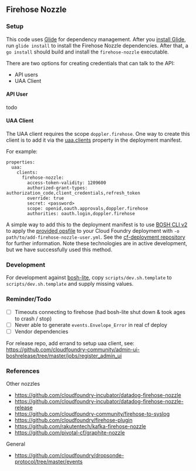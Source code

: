 ## Firehose Nozzle

### Setup
This code uses [Glide](https://glide.sh/) for dependency management.
After you [install Glide](https://glide.sh/), run `glide install` to
install the Firehose Nozzle dependencies. After that, a `go install`
should build and install the `firehose-nozzle` executable.

There are two options for creating credentials that can talk to the API:
* API users
* UAA Client

#### API User

todo

#### UAA Client
The UAA client requires the scope `doppler.firehose`. One way to create this client
is to add it via the
[uaa.clients](https://github.com/cloudfoundry/uaa-release/blob/master/jobs/uaa/spec)
property in the deployment manifest.

For example:

```
properties:
  uaa:
    clients:
      firehose-nozzle:
        access-token-validity: 1209600
        authorized-grant-types: authorization_code,client_credentials,refresh_token
        override: true
        secret: <password>
        scope: openid,oauth.approvals,doppler.firehose
        authorities: oauth.login,doppler.firehose
```

A simple way to add this to the deployment manifest is to use
[BOSH CLI v2](https://bosh.io/docs/cli-v2.html) to apply the
[provided opsfile](opsfiles/add-firehose-nozzle-user.yml) to your
Cloud Foundry deployment with `-o path/to/add-firehose-nozzle-user.yml`.
See the [cf-deployment repository](https://github.com/cloudfoundry/cf-deployment)
for further information.
Note these technologies are in active development, but we have
successfully used this method.

### Development

For development against
[bosh-lite](https://github.com/cloudfoundry/bosh-lite),
copy `scripts/dev.sh.template` to `scripts/dev.sh.template` and supply missing values.

### Reminder/Todo

- [ ] Timeouts connecting to firehose (had bosh-lite shut down & took ages to crash / stop)
- [ ] Never able to generate `events.Envelope_Error` in real cf deploy
- [ ] Vendor dependencies

For release repo, add errand to setup uaa client, see:
https://github.com/cloudfoundry-community/admin-ui-boshrelease/tree/master/jobs/register_admin_ui

### References

Other nozzles
* https://github.com/cloudfoundry-incubator/datadog-firehose-nozzle
* https://github.com/cloudfoundry-incubator/datadog-firehose-nozzle-release
* https://github.com/cloudfoundry-community/firehose-to-syslog
* https://github.com/cloudfoundry/firehose-plugin
* https://github.com/rakutentech/kafka-firehose-nozzle
* https://github.com/pivotal-cf/graphite-nozzle

General
* https://github.com/cloudfoundry/dropsonde-protocol/tree/master/events
